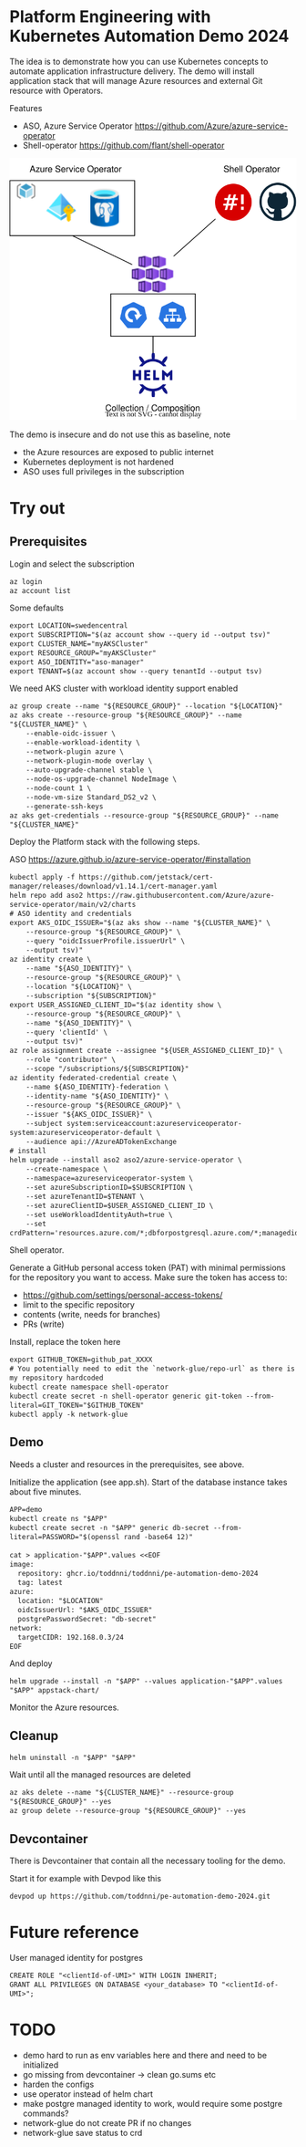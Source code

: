 Platform Engineering with Kubernetes Automation Demo 2024
=============================================

The idea is to demonstrate how you can use Kubernetes concepts to automate application infrastructure delivery.
The demo will install application stack that will manage Azure resources and external Git resource with Operators.

Features

- ASO, Azure Service Operator https://github.com/Azure/azure-service-operator
- Shell-operator https://github.com/flant/shell-operator

![Diagram that show the resource structure](overview.drawio.svg)

The demo is insecure and do not use this as baseline, note

- the Azure resources are exposed to public internet
- Kubernetes deployment is not hardened
- ASO uses full privileges in the subscription

Try out
======

Prerequisites
-------

Login and select the subscription

    az login
    az account list

Some defaults

    export LOCATION=swedencentral
    export SUBSCRIPTION="$(az account show --query id --output tsv)"
    export CLUSTER_NAME="myAKSCluster"
    export RESOURCE_GROUP="myAKSCluster"
    export ASO_IDENTITY="aso-manager"
    export TENANT=$(az account show --query tenantId --output tsv)

We need AKS cluster with workload identity support enabled

    az group create --name "${RESOURCE_GROUP}" --location "${LOCATION}"
    az aks create --resource-group "${RESOURCE_GROUP}" --name "${CLUSTER_NAME}" \
        --enable-oidc-issuer \
        --enable-workload-identity \
        --network-plugin azure \
        --network-plugin-mode overlay \
        --auto-upgrade-channel stable \
        --node-os-upgrade-channel NodeImage \
        --node-count 1 \
        --node-vm-size Standard_DS2_v2 \
        --generate-ssh-keys
    az aks get-credentials --resource-group "${RESOURCE_GROUP}" --name "${CLUSTER_NAME}"

Deploy the Platform stack with the following steps.

ASO https://azure.github.io/azure-service-operator/#installation

    kubectl apply -f https://github.com/jetstack/cert-manager/releases/download/v1.14.1/cert-manager.yaml
    helm repo add aso2 https://raw.githubusercontent.com/Azure/azure-service-operator/main/v2/charts
    # ASO identity and credentials
    export AKS_OIDC_ISSUER="$(az aks show --name "${CLUSTER_NAME}" \
        --resource-group "${RESOURCE_GROUP}" \
        --query "oidcIssuerProfile.issuerUrl" \
        --output tsv)"
    az identity create \
        --name "${ASO_IDENTITY}" \
        --resource-group "${RESOURCE_GROUP}" \
        --location "${LOCATION}" \
        --subscription "${SUBSCRIPTION}"
    export USER_ASSIGNED_CLIENT_ID="$(az identity show \
        --resource-group "${RESOURCE_GROUP}" \
        --name "${ASO_IDENTITY}" \
        --query 'clientId' \
        --output tsv)"
    az role assignment create --assignee "${USER_ASSIGNED_CLIENT_ID}" \
        --role "contributor" \
        --scope "/subscriptions/${SUBSCRIPTION}"
    az identity federated-credential create \
        --name ${ASO_IDENTITY}-federation \
        --identity-name "${ASO_IDENTITY}" \
        --resource-group "${RESOURCE_GROUP}" \
        --issuer "${AKS_OIDC_ISSUER}" \
        --subject system:serviceaccount:azureserviceoperator-system:azureserviceoperator-default \
        --audience api://AzureADTokenExchange
    # install
    helm upgrade --install aso2 aso2/azure-service-operator \
        --create-namespace \
        --namespace=azureserviceoperator-system \
        --set azureSubscriptionID=$SUBSCRIPTION \
        --set azureTenantID=$TENANT \
        --set azureClientID=$USER_ASSIGNED_CLIENT_ID \
        --set useWorkloadIdentityAuth=true \
        --set crdPattern='resources.azure.com/*;dbforpostgresql.azure.com/*;managedidentity.azure.com/*'

Shell operator.

Generate a GitHub personal access token (PAT) with minimal permissions for the repository you want to access. Make sure the token has access to:

- https://github.com/settings/personal-access-tokens/
- limit to the specific repository
- contents (write, needs for branches)
- PRs (write)

Install, replace the token here

    export GITHUB_TOKEN=github_pat_XXXX
    # You potentially need to edit the `network-glue/repo-url` as there is my repository hardcoded
    kubectl create namespace shell-operator
    kubectl create secret -n shell-operator generic git-token --from-literal=GIT_TOKEN="$GITHUB_TOKEN"
    kubectl apply -k network-glue

Demo
----

Needs a cluster and resources in the prerequisites, see above.

Initialize the application (see app.sh).
Start of the database instance takes about five minutes.

    APP=demo
    kubectl create ns "$APP"
    kubectl create secret -n "$APP" generic db-secret --from-literal=PASSWORD="$(openssl rand -base64 12)"

    cat > application-"$APP".values <<EOF
    image:
      repository: ghcr.io/toddnni/toddnni/pe-automation-demo-2024
      tag: latest
    azure:
      location: "$LOCATION"
      oidcIssuerUrl: "$AKS_OIDC_ISSUER"
      postgrePasswordSecret: "db-secret"
    network:
      targetCIDR: 192.168.0.3/24
    EOF

And deploy

    helm upgrade --install -n "$APP" --values application-"$APP".values "$APP" appstack-chart/

Monitor the Azure resources.

Cleanup
------

    helm uninstall -n "$APP" "$APP"

Wait until all the managed resources are deleted

    az aks delete --name "${CLUSTER_NAME}" --resource-group "${RESOURCE_GROUP}" --yes
    az group delete --resource-group "${RESOURCE_GROUP}" --yes

Devcontainer
------

There is Devcontainer that contain all the necessary tooling for the demo.

Start it for example with Devpod like this

    devpod up https://github.com/toddnni/pe-automation-demo-2024.git

Future reference
=====

User managed identity for postgres

    CREATE ROLE "<clientId-of-UMI>" WITH LOGIN INHERIT;
    GRANT ALL PRIVILEGES ON DATABASE <your_database> TO "<clientId-of-UMI>";

TODO
====

- demo hard to run as env variables here and there and need to be initialized
- go missing from devcontainer -> clean go.sums etc
- harden the configs
- use operator instead of helm chart
- make postgre managed identity to work, would require some postgre commands?
- network-glue do not create PR if no changes
- network-glue save status to crd
